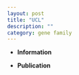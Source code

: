 ```yaml
---
layout: post
title: "UCL"
description: ""
category: gene family
---
```


* **Information**  

* **Publication**  



